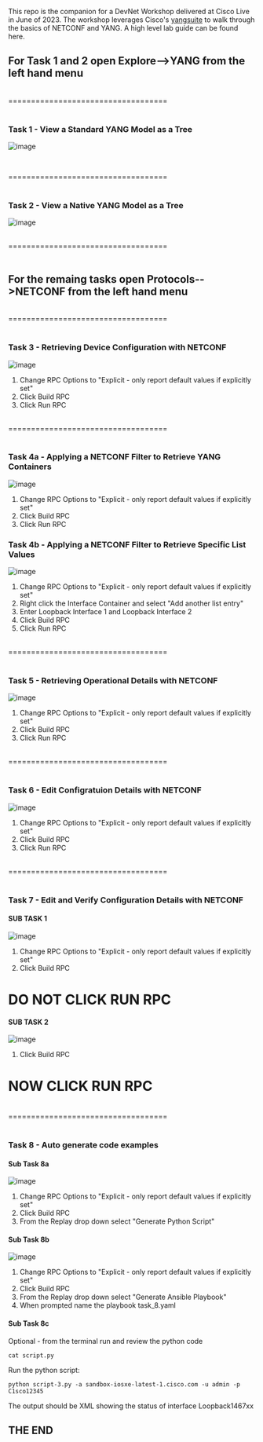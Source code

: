 This repo is the companion for a DevNet Workshop delivered at Cisco Live in June of 2023. The workshop leverages Cisco's [yangsuite](https://developer.cisco.com/yangsuite/) to walk through the basics of NETCONF and YANG. A high level lab guide can be found here.

## For Task 1 and 2 open Explore-->YANG from the left hand menu ##

<br>
===================================<br>
<br>

### Task 1 - View a Standard YANG Model as a Tree

![image](img/Task_1.png)

<br>

===================================<br>
<br>

### Task 2 - View a Native YANG Model as a Tree

![image](img/Task_2.png)

<br>
===================================<br>
<br>

## For the remaing tasks open Protocols-->NETCONF from the left hand menu ##

<br>
===================================<br>
<br>


### Task 3 - Retrieving Device Configuration with NETCONF


![image](img/Task_3.png)

1. Change RPC Options to "Explicit - only report default values if explicitly set"
2. Click Build RPC
3. Click Run RPC

<br>
===================================<br>
<br>

### Task 4a - Applying a NETCONF Filter to Retrieve YANG Containers
![image](img/Task_4a.png)

1. Change RPC Options to "Explicit - only report default values if explicitly set"
2. Click Build RPC
3. Click Run RPC

### Task 4b - Applying a NETCONF Filter to Retrieve Specific List Values
![image](img/Task_4b.png)

1. Change RPC Options to "Explicit - only report default values if explicitly set"
2. Right click the Interface Container and select "Add another list entry"
3. Enter Loopback Interface 1 and Loopback Interface 2
4. Click Build RPC
5. Click Run RPC

<br>
===================================<br>
<br>


### Task 5 - Retrieving Operational Details with NETCONF
![image](img/Task_5.png)

1. Change RPC Options to "Explicit - only report default values if explicitly set"
2. Click Build RPC
3. Click Run RPC

<br>
===================================<br>
<br>

### Task 6 - Edit Configratuion Details with NETCONF
![image](img/Task_6.png)

1. Change RPC Options to "Explicit - only report default values if explicitly set"
2. Click Build RPC
3. Click Run RPC


<br>
===================================<br>
<br>

### Task 7 - Edit and Verify Configuration Details with NETCONF

#### SUB TASK 1
![image](img/Task_7a.png)

1. Change RPC Options to "Explicit - only report default values if explicitly set"
2. Click Build RPC

# DO NOT CLICK RUN RPC

#### SUB TASK 2
![image](img/Task_7b.png)

1. Click Build RPC

# NOW CLICK RUN RPC

<br>
===================================<br>
<br>

### Task 8 - Auto generate code examples

#### Sub Task 8a


![image](img/Task_8a.png)
1. Change RPC Options to "Explicit - only report default values if explicitly set"
2. Click Build RPC
3. From the Replay drop down select "Generate Python Script"

#### Sub Task 8b
![image](img/Task_8b.png)
1. Change RPC Options to "Explicit - only report default values if explicitly set"
2. Click Build RPC
3. From the Replay drop down select "Generate Ansible Playbook"
4. When prompted name the playbook task_8.yaml

#### Sub Task 8c

Optional - from the terminal run and review the python code

``` cat script.py ```

Run the python script:

``` python script-3.py -a sandbox-iosxe-latest-1.cisco.com -u admin -p C1sco12345 ```

The output should be XML showing the status of interface Loopback1467xx


## THE END